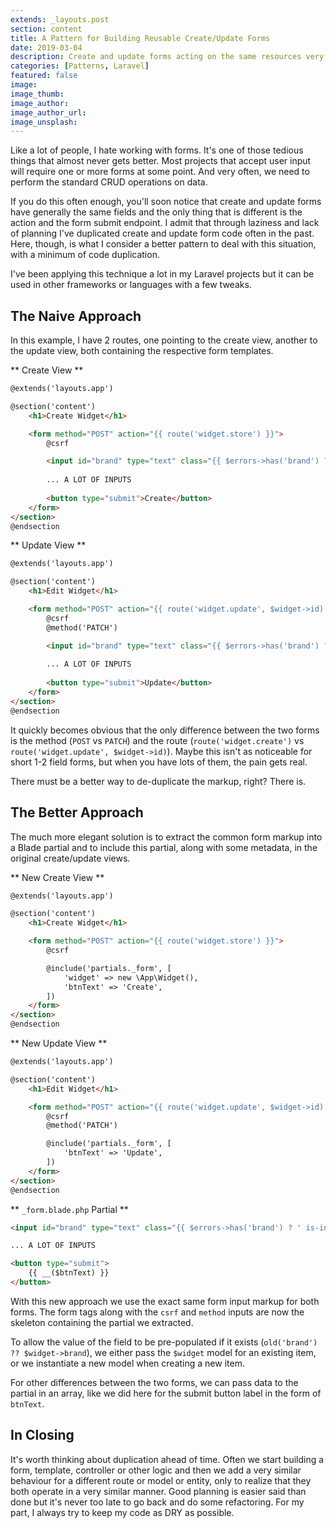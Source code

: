 ```yaml
---
extends: _layouts.post
section: content
title: A Pattern for Building Reusable Create/Update Forms
date: 2019-03-04
description: Create and update forms acting on the same resources very often share much of the same code. This reusable pattern helps keep your code DRY.
categories: [Patterns, Laravel]
featured: false
image: 
image_thumb: 
image_author:
image_author_url:
image_unsplash:
---
```


Like a lot of people, I hate working with forms. It's one of those tedious things that almost never gets better. Most projects that accept user input will require one or more forms at some point. And very often, we need to perform the standard CRUD operations on data.

If you do this often enough, you'll soon notice that create and update forms have generally the same fields and the only thing that is different is the action and the form submit endpoint. I admit that through laziness and lack of planning I've duplicated create and update form code often in the past. Here, though, is what I consider a better pattern to deal with this situation, with a minimum of code duplication.

I've been applying this technique a lot in my Laravel projects but it can be used in other frameworks or languages with a few tweaks.

## The Naive Approach

In this example, I have 2 routes, one pointing to the create view, another to the update view, both containing the respective form templates.

** Create View **
```html
@extends('layouts.app')

@section('content')
    <h1>Create Widget</h1>

    <form method="POST" action="{{ route('widget.store') }}">
        @csrf

        <input id="brand" type="text" class="{{ $errors->has('brand') ? ' is-invalid' : '' }}" name="brand" value="{{ old('brand') ?? $widget->brand }}">
        
        ... A LOT OF INPUTS
        
        <button type="submit">Create</button>
    </form>
</section>
@endsection

```

** Update View **
```html
@extends('layouts.app')

@section('content')
    <h1>Edit Widget</h1>

    <form method="POST" action="{{ route('widget.update', $widget->id) }}">
        @csrf
        @method('PATCH')

        <input id="brand" type="text" class="{{ $errors->has('brand') ? ' is-invalid' : '' }}" name="brand" value="{{ old('brand') ?? $widget->brand }}">
        
        ... A LOT OF INPUTS
        
        <button type="submit">Update</button>
    </form>
</section>
@endsection

```

It quickly becomes obvious that the only difference between the two forms is the method (`POST` vs `PATCH`) and the route (`route('widget.create')` vs `route('widget.update', $widget->id)`). Maybe this isn't as noticeable for short 1-2 field forms, but when you have lots of them, the pain gets real.

There must be a better way to de-duplicate the markup, right? There is.

## The Better Approach

The much more elegant solution is to extract the common form markup into a Blade partial and to include this partial, along with some metadata, in the original create/update views.  

** New Create View **
```html
@extends('layouts.app')

@section('content')
    <h1>Create Widget</h1>

    <form method="POST" action="{{ route('widget.store') }}">
        @csrf

        @include('partials._form', [
            'widget' => new \App\Widget(),
            'btnText' => 'Create',
        ])
    </form>
</section>
@endsection
```

** New Update View **
```html
@extends('layouts.app')

@section('content')
    <h1>Edit Widget</h1>

    <form method="POST" action="{{ route('widget.update', $widget->id) }}">
        @csrf
        @method('PATCH')

        @include('partials._form', [
            'btnText' => 'Update',
        ])
    </form>
</section>
@endsection
```

** `_form.blade.php` Partial **
```html
<input id="brand" type="text" class="{{ $errors->has('brand') ? ' is-invalid' : '' }}" name="brand" value="{{ old('brand') ?? $widget->brand }}">

... A LOT OF INPUTS

<button type="submit">
    {{ __($btnText) }}
</button>
``` 

With this new approach we use the exact same form input markup for both forms. The form tags along with the `csrf` and `method` inputs are now the skeleton containing the partial we extracted.

To allow the value of the field to be pre-populated if it exists (`old('brand') ?? $widget->brand`), we either pass the `$widget` model for an existing item, or we instantiate a new model when creating a new item.

For other differences between the two forms, we can pass data to the partial in an array, like we did here for the submit button label in the form of `btnText`.

## In Closing

It's worth thinking about duplication ahead of time. Often we start building a form, template, controller or other logic and then we add a very similar behaviour for a different route or model or entity, only to realize that they both operate in a very similar manner. Good planning is easier said than done but it's never too late to go back and do some refactoring. For my part, I always try to keep my code as DRY as possible. 